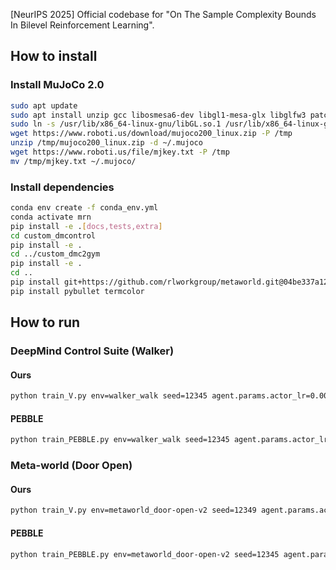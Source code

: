 
[NeurIPS 2025] Official codebase for "On The Sample Complexity Bounds In Bilevel Reinforcement Learning".

## How to install

### Install MuJoCo 2.0

```bash
sudo apt update
sudo apt install unzip gcc libosmesa6-dev libgl1-mesa-glx libglfw3 patchelf libegl1 libopengl0
sudo ln -s /usr/lib/x86_64-linux-gnu/libGL.so.1 /usr/lib/x86_64-linux-gnu/libGL.so
wget https://www.roboti.us/download/mujoco200_linux.zip -P /tmp
unzip /tmp/mujoco200_linux.zip -d ~/.mujoco
wget https://www.roboti.us/file/mjkey.txt -P /tmp
mv /tmp/mjkey.txt ~/.mujoco/
```

### Install dependencies

```bash
conda env create -f conda_env.yml
conda activate mrn
pip install -e .[docs,tests,extra]
cd custom_dmcontrol
pip install -e .
cd ../custom_dmc2gym
pip install -e .
cd ..
pip install git+https://github.com/rlworkgroup/metaworld.git@04be337a12305e393c0caf0cbf5ec7755c7c8feb
pip install pybullet termcolor
```


## How to run

### DeepMind Control Suite (Walker)

#### Ours

```bash
python train_V.py env=walker_walk seed=12345 agent.params.actor_lr=0.0005 agent.params.critic_lr=0.0005 num_unsup_steps=9000 num_train_steps=1000000 num_interact=20000 max_feedback=100 reward_batch=10 reward_update=50 feed_type=1
```

#### PEBBLE

```bash
python train_PEBBLE.py env=walker_walk seed=12345 agent.params.actor_lr=0.0005 agent.params.critic_lr=0.0005 num_unsup_steps=9000 num_train_steps=1000000 num_interact=20000 max_feedback=100 reward_batch=10 reward_update=50 feed_type=1
```

### Meta-world (Door Open)

#### Ours

```bash
python train_V.py env=metaworld_door-open-v2 seed=12349 agent.params.actor_lr=0.0003 agent.params.critic_lr=0.0003 num_unsup_steps=9000 num_train_steps=1000000 agent.params.batch_size=512 double_q_critic.params.hidden_dim=256 double_q_critic.params.hidden_depth=3 diag_gaussian_actor.params.hidden_dim=256 diag_gaussian_actor.params.hidden_depth=3 num_interact=5000 max_feedback=1000 reward_batch=10 reward_update=10 feed_type=1
```

#### PEBBLE

```bash
python train_PEBBLE.py env=metaworld_door-open-v2 seed=12345 agent.params.actor_lr=0.0003 agent.params.critic_lr=0.0003 num_unsup_steps=9000 num_train_steps=1000000 agent.params.batch_size=512 double_q_critic.params.hidden_dim=256 double_q_critic.params.hidden_depth=3 diag_gaussian_actor.params.hidden_dim=256 diag_gaussian_actor.params.hidden_depth=3 num_interact=5000 max_feedback=1000 reward_batch=10 reward_update=10 feed_type=1
```
